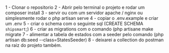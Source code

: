 1 - Clonar o repositorio
2 - Abrir pelo terminal o projeto e rodar um composer install
3 - servir ou com um servidor apache / nginx ou simplesmente rodar o php artisan serve
4 - copiar o .env.example e criar um .env
5 - criar o schema com o seguinte sql (CREATE SCHEMA `shipsmart`;)
6 - criar as migrations com o comando (php artisane make migrate
7 - alimentar a tabela de estados com a seeder pelo comando (php artisan db:seed --class=StatesSeeder)
8 - deixarei a collection do postman na raiz do projeto também.
